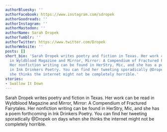 ```yaml
---
authorBluesky: ''
authorFacebook: https://www.instagram.com/sdropek
authorGoodreads: ''
authorInstagram: ''
authorMastodon: ''
authorName: Sarah Dropek
authorTumblr: ''
authorTwitter: https://www.twitter.com/Dropek
authorWebsite: ''
posts: []
short_bio: 'Sarah Dropek writes poetry and fiction in Texas. Her work can be read
  in Wyldblood Magazine and Mirror, Mirror: A Compendium of Fractured Fairytales.
  Her nonfiction writing can be found in HerStry, Mic, and she has a poem forthcoming
  in Ink Drinkers Poetry. You can find her tweeting sporadically @Dropek on days when
  she thinks the internet might not be completely horrible.'
stories:
- Swallow It Down
---
```


Sarah Dropek writes poetry and fiction in Texas. Her work can be read in Wyldblood Magazine and Mirror, Mirror: A Compendium of Fractured Fairytales. Her nonfiction writing can be found in HerStry, Mic, and she has a poem forthcoming in Ink Drinkers Poetry. You can find her tweeting sporadically @Dropek on days when she thinks the internet might not be completely horrible.